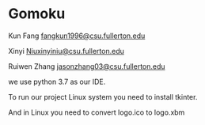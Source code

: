 # Gomoku
Kun Fang fangkun1996@csu.fullerton.edu

Xinyi Niuxinyiniu@csu.fullerton.edu

Ruiwen Zhang jasonzhang03@csu.fullerton.edu

we use python 3.7 as our IDE.

To run our project Linux system you need to install tkinter.

And in Linux you need to convert logo.ico to logo.xbm
